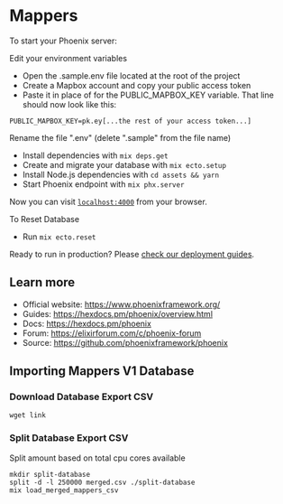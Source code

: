 # Mappers

To start your Phoenix server:

Edit your environment variables
* Open the .sample.env file located at the root of the project
* Create a Mapbox account and copy your public access token
* Paste it in place of <replace me> for the PUBLIC_MAPBOX_KEY variable. That line should now look like this:

`PUBLIC_MAPBOX_KEY=pk.ey[...the rest of your access token...]`

Rename the file ".env" (delete ".sample" from the file name)

  * Install dependencies with `mix deps.get`
  * Create and migrate your database with `mix ecto.setup`
  * Install Node.js dependencies with `cd assets && yarn` 
  * Start Phoenix endpoint with `mix phx.server`

Now you can visit [`localhost:4000`](http://localhost:4000) from your browser.

To Reset Database

  * Run `mix ecto.reset`

Ready to run in production? Please [check our deployment guides](https://hexdocs.pm/phoenix/deployment.html).

## Learn more

  * Official website: https://www.phoenixframework.org/
  * Guides: https://hexdocs.pm/phoenix/overview.html
  * Docs: https://hexdocs.pm/phoenix
  * Forum: https://elixirforum.com/c/phoenix-forum
  * Source: https://github.com/phoenixframework/phoenix

## Importing Mappers V1 Database

### Download Database Export CSV 
`wget link`
### Split Database Export CSV

Split amount based on total cpu cores available

```
mkdir split-database
split -d -l 250000 merged.csv ./split-database
mix load_merged_mappers_csv
```
